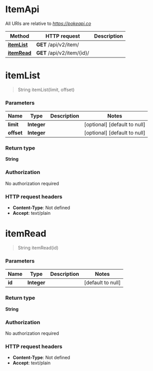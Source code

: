 # ItemApi

All URIs are relative to *https://pokeapi.co*

Method | HTTP request | Description
------------- | ------------- | -------------
[**itemList**](ItemApi.md#itemList) | **GET** /api/v2/item/ | 
[**itemRead**](ItemApi.md#itemRead) | **GET** /api/v2/item/{id}/ | 


<a name="itemList"></a>
# **itemList**
> String itemList(limit, offset)



### Parameters

Name | Type | Description  | Notes
------------- | ------------- | ------------- | -------------
 **limit** | **Integer**|  | [optional] [default to null]
 **offset** | **Integer**|  | [optional] [default to null]

### Return type

**String**

### Authorization

No authorization required

### HTTP request headers

- **Content-Type**: Not defined
- **Accept**: text/plain

<a name="itemRead"></a>
# **itemRead**
> String itemRead(id)



### Parameters

Name | Type | Description  | Notes
------------- | ------------- | ------------- | -------------
 **id** | **Integer**|  | [default to null]

### Return type

**String**

### Authorization

No authorization required

### HTTP request headers

- **Content-Type**: Not defined
- **Accept**: text/plain

